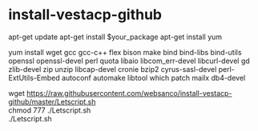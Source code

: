 # install-vestacp-github
apt-get update
apt-get install $your_package
apt-get install yum


yum install wget gcc gcc-c++ flex bison make bind bind-libs bind-utils openssl openssl-devel perl quota libaio libcom_err-devel libcurl-devel gd zlib-devel zip unzip libcap-devel cronie bzip2 cyrus-sasl-devel perl-ExtUtils-Embed autoconf automake libtool which patch mailx db4-devel  

wget https://raw.githubusercontent.com/websanco/install-vestacp-github/master/Letscript.sh  
chmod 777 ./Letscript.sh    
./Letscript.sh    
